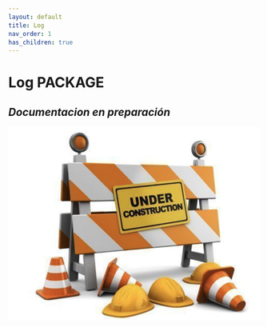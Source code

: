 ```yaml
---
layout: default
title: Log
nav_order: 1
has_children: true
---
```


# Log PACKAGE

## _Documentacion en preparación_

![En obras...](../images/Obras.png)
